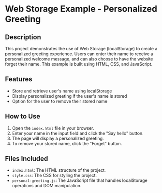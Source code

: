 # Web Storage Example - Personalized Greeting

## Description
This project demonstrates the use of Web Storage (localStorage) to create a personalized greeting experience. Users can enter their name to receive a personalized welcome message, and can also choose to have the website forget their name. This example is built using HTML, CSS, and JavaScript.

## Features
- Store and retrieve user's name using localStorage
- Display personalized greeting if the user's name is stored
- Option for the user to remove their stored name

## How to Use
1. Open the `index.html` file in your browser.
2. Enter your name in the input field and click the "Say hello" button.
3. The page will display a personalized greeting.
4. To remove your stored name, click the "Forget" button.

## Files Included
- `index.html`: The HTML structure of the project.
- `style.css`: The CSS for styling the project.
- `personal-greeting.js`: The JavaScript file that handles localStorage operations and DOM manipulation.

